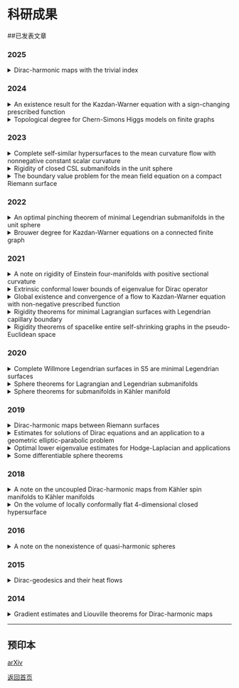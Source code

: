 # 科研成果

##已发表文章

### 2025
<details>
<summary>Dirac-harmonic maps with the trivial index</summary>

Jost, Jürgen; <strong>Sun, Linlin</strong>; Zhu, Jingyong<br>
<a href="https://doi.org/10.1007/s11425-023-2283-0">Sci. China Math. 68 (2025), no. 4, 917-938.</a>
</details>

### 2024
<details>
<summary>An existence result for the Kazdan-Warner equation with a sign-changing prescribed function</summary>

<strong>Sun, Linlin</strong>; Zhu, Jingyong<br>
<a href="https://doi.org/10.1007/s00526-023-02659-4">Calc. Var. Partial Differential Equations 63 (2024), no. 2, Paper No. 52, 16 pp.</a>
</details>

<details>
<summary>Topological degree for Chern-Simons Higgs models on finite graphs</summary>

Li, Jiayu; <strong>Sun, Linlin</strong>; Yang, Yunyan<br>
<a href="https://doi.org/10.1007/s00526-024-02706-8">Calc. Var. Partial Differential Equations 63 (2024), no. 4, Paper No. 81, 21 pp.</a>  
</details>

### 2023
<details>
<summary>Complete self-similar hypersurfaces to the mean curvature flow with nonnegative constant scalar curvature</summary>

Luo, Yong; <strong>Sun, Linlin</strong>; Yin, Jiabin<br>
<a href="https://doi.org/10.1007/s11464-021-0229-x">Front. Math. 18 (2023), no. 2, 417–430.</a>  
</details>

<details>
<summary>Rigidity of closed CSL submanifolds in the unit sphere</summary>

Luo, Yong; <strong>Sun, Linlin</strong><br>
<a href="https://doi.org/10.4171/aihpc/50">Ann. Inst. H. Poincaré C Anal. Non Linéaire 40 (2023), no. 3, 531–555.</a>  
</details>

<details>
<summary>The boundary value problem for the mean field equation on a compact Riemann surface</summary>

Li, Jiayu; <strong>Sun, Linlin</strong>; Yang, Yunyan<br>
<a href="https://doi.org/10.1007/s11425-021-1962-5">Sci. China Math. 66 (2023), no. 1, 115–142.</a>  
</details>

### 2022
<details>
<summary>An optimal pinching theorem of minimal Legendrian submanifolds in the unit sphere</summary>

Luo, Yong; <strong>Sun, Linlin</strong>; Yin, Jiabin<br>
<a href="https://doi.org/10.1007/s00526-022-02304-6">Calc. Var. Partial Differential Equations 61 (2022), no. 5, Paper No. 192, 18 pp.</a>  
</details>

<details>
<summary>Brouwer degree for Kazdan-Warner equations on a connected finite graph</summary>

<strong>Sun, Linlin</strong>; Wang, Liuquan<br>
<a href="https://doi.org/10.1016/j.aim.2022.108422">Adv. Math. 404 (2022), part B, Paper No. 108422, 29 pp.</a>  
</details>

### 2021
<details>
<summary>A note on rigidity of Einstein four-manifolds with positive sectional curvature</summary>

Cui, Qing; <strong>Sun, Linlin</strong><br>
<a href="https://doi.org/10.1007/s00229-020-01217-y">Manuscripta Math. 165 (2021), no. 1-2, 269–282.</a>  
</details>

<details>
<summary>Extrinsic conformal lower bounds of eigenvalue for Dirac operator</summary>

Chen, Qun; <strong>Sun, Linlin</strong><br>
<a href="https://doi.org/10.1007/s00209-020-02573-x">Math. Z. 297 (2021), no. 3-4, 1659–1671.</a>  
</details>

<details>
<summary>Global existence and convergence of a flow to Kazdan-Warner equation with non-negative prescribed function</summary>

<strong>Sun, Linlin</strong>; Zhu, Jingyong<br>
<a href="https://doi.org/10.1007/s00526-020-01873-8">Calc. Var. Partial Differential Equations 60 (2021), no. 1, Paper No. 42, 26 pp.</a>  
</details>

<details>
<summary>Rigidity theorems for minimal Lagrangian surfaces with Legendrian capillary boundary</summary>

Luo, Yong; <strong>Sun, Linlin</strong><br>
<a href="https://doi.org/10.1016/j.aim.2021.108124">Adv. Math. 393 (2021), Paper No. 108124, 15 pp.</a>  
</details>

<details>
<summary>Rigidity theorems of spacelike entire self-shrinking graphs in the pseudo-Euclidean space</summary>

Qiu, Hongbing; <strong>Sun, Linlin</strong><br>
<a href="https://doi.org/10.1016/j.jfa.2021.109189">J. Funct. Anal. 281 (2021), no. 9, Paper No. 109189, 24 pp.</a>  
</details>

### 2020
<details>
<summary>Complete Willmore Legendrian surfaces in S5 are minimal Legendrian surfaces</summary>

Luo, Yong; <strong>Sun, Linlin</strong><br>
<a href="https://doi.org/10.1007/s10455-020-09719-4">Ann. Global Anal. Geom. 58 (2020), no. 2, 177–189.</a>  
</details>

<details>
<summary>Sphere theorems for Lagrangian and Legendrian submanifolds</summary>

Sun, Jun; <strong>Sun, Linlin</strong><br>
<a href="https://doi.org/10.1007/s00526-020-01797-3">Calc. Var. Partial Differential Equations 59 (2020), no. 4, Paper No. 125, 29 pp.</a>  
</details>

<details>
<summary>Sphere theorems for submanifolds in Kähler manifold</summary>

Sun, Jun; <strong>Sun, Linlin</strong><br>
<a href="https://dx.doi.org/10.4310/MRL.2020.v27.n4.a10">Math. Res. Lett. 27 (2020), no. 4, 1195–1236.</a>  
</details>

### 2019
<details>
<summary>Dirac-harmonic maps between Riemann surfaces</summary>

Chen, Qun; Jost, Jürgen; <strong>Sun, Linlin</strong>; Zhu, Miaomiao<br>
<a href="https://dx.doi.org/10.4310/AJM.2019.v23.n1.a6">Asian J. Math. 23 (2019), no. 1, 107–125.</a>  
</details>

<details>
<summary>Estimates for solutions of Dirac equations and an application to a geometric elliptic-parabolic problem</summary>

Chen, Qun; Jost, Jürgen; <strong>Sun, Linlin</strong>; Zhu, Miaomiao<br>
<a href="https://doi.org/10.4171/JEMS/847">J. Eur. Math. Soc. (JEMS) 21 (2019), no. 3, 665–707.</a>  
</details>

<details>
<summary>Optimal lower eigenvalue estimates for Hodge-Laplacian and applications</summary>

Cui, Qing; <strong>Sun, Linlin</strong><br>
<a href="https://doi.org/10.1016/j.jde.2018.12.032">J. Differential Equations 266 (2019), no. 12, 8320–8343.</a>  
</details>

<details>
<summary>Some differentiable sphere theorems</summary>

Cui, Qing; <strong>Sun, Linlin</strong><br>
<a href="https://doi.org/10.1007/s00526-019-1487-2">Calc. Var. Partial Differential Equations 58 (2019), no. 2, Paper No. 43, 24 pp.</a>  
</details>

### 2018
<details>
<summary>A note on the uncoupled Dirac-harmonic maps from Kähler spin manifolds to Kähler manifolds</summary>

<strong>Sun, Linlin</strong><br>
<a href="https://doi.org/10.1007/s00229-017-0941-8">Manuscripta Math. 155 (2018), no. 1-2, 197–208.</a>  
</details>

<details>
<summary>On the volume of locally conformally flat 4-dimensional closed hypersurface</summary>

Cui, Qing; <strong>Sun, Linlin</strong><br>
<a href="https://doi.org/10.1090/proc/13855">Proc. Amer. Math. Soc. 146 (2018), no. 2, 759–771.</a>  
</details>

### 2016
<details>
<summary>A note on the nonexistence of quasi-harmonic spheres</summary>

Li, Jiayu; <strong>Sun, Linlin</strong><br>
<a href="https://doi.org/10.1007/s00526-016-1076-6">Calc. Var. Partial Differential Equations 55 (2016), no. 6, Art. 151, 13 pp.</a>  
</details>

### 2015
<details>
<summary>Dirac-geodesics and their heat flows</summary>

Chen, Qun; Jost, Jürgen; <strong>Sun, Linlin</strong>; Zhu, Miaomiao<br>
<a href="https://doi.org/10.1007/s00526-015-0877-3">Calc. Var. Partial Differential Equations 54 (2015), no. 3, 2615–2635.</a>  
</details>

### 2014
<details>
<summary>Gradient estimates and Liouville theorems for Dirac-harmonic maps</summary>

Chen, Qun; Jost, Jürgen; <strong>Sun, Linlin</strong><br>
<a href="http://dx.doi.org/10.1016/j.geomphys.2013.10.011">J. Geom. Phys. 76 (2014), 66–78.</a>  
</details>

---

## 预印本
[arXiv](https://arxiv.org/a/sun_l_3.html)

[返回首页](index.md)
